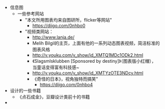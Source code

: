 - 信息图
    - 一些参考网站
        - "本文所用图表均来自图研所，flicker等网站"
            - https://diigo.com/0nhbo0
        - "视频类网站：
            - http://www.lanja.de/
            - Melih Bilgil的主页，上面有他的一系列动态图表视频，简洁标准的图表风格
            - http://v.youku.com/v_show/id_XMTQ1MDc1ODk2.html
            - 《Slagsmlsklubben [Sponsored by destiny]》（图表版小红帽），当童话变得富有科技感~
            - http://v.youku.com/v_show/id_XMTYzOTE3NDcy.html
            - 《奇怪的日本》，视角独特而搞笑"
                - https://diigo.com/0nhbo4
- 设计的一些书籍
    - 《点石成金》，豆瓣设计类前十的书籍
- 
